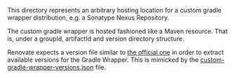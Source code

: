 This directory represents an arbitrary hosting location 
for a custom gradle wrapper distribution, 
e.g. a Sonatype Nexus Repository.

The custom gradle wrapper is hosted fashioned like a Maven resource.
That is, under a groupId, artifactId and version directory structure.

Renovate expects a version file similar to 
[the official one](https://services.gradle.org/versions/all) 
in order to extract available versions for the Gradle Wrapper.
This is mimicked by the 
[custom-gradle-wrapper-versions.json](tld/domain/custom-wrapper/custom-gradle-wrapper-versions.json) 
file. 